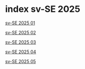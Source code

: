 # index sv-SE 2025

<a href="./01">sv-SE 2025 01</a>

<a href="./02">sv-SE 2025 02</a>

<a href="./03">sv-SE 2025 03</a>

<a href="./04">sv-SE 2025 04</a>

<a href="./05">sv-SE 2025 05</a>
